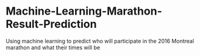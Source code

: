 # Machine-Learning-Marathon-Result-Prediction
Using machine learning to predict who will participate in the 2016 Montreal marathon and what their times will be
